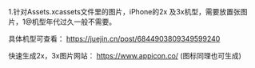1.针对Assets.xcassets文件里的图片，iPhone的2x 及3x机型，需要放置张图片，1@机型年代过久一般不需要。

具体机型可查看： https://juejin.cn/post/6844903809349599240

快速生成2x，3x图片网站： https://www.appicon.co/ (图标同理也可生成)

